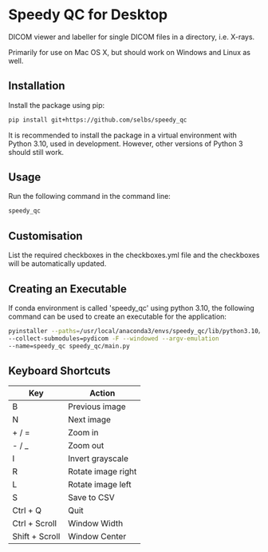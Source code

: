 Speedy QC for Desktop
=====================

DICOM viewer and labeller for single DICOM files in a directory, i.e. X-rays.

Primarily for use on Mac OS X, but should work on Windows and Linux as well.

Installation
------------

Install the package using pip:

```bash
pip install git+https://github.com/selbs/speedy_qc
```

It is recommended to install the package in a virtual environment with Python 3.10, used in development.
However, other versions of Python 3 should still work.

Usage
-----

Run the following command in the command line:

```bash
speedy_qc
```

Customisation
-------------

List the required checkboxes in the checkboxes.yml file and the checkboxes will be automatically updated.

Creating an Executable
----------------------

If conda environment is called 'speedy_qc' using python 3.10, the following command can be used to create an 
executable for the application:

```bash
pyinstaller --paths=/usr/local/anaconda3/envs/speedy_qc/lib/python3.10/site-packages 
--collect-submodules=pydicom -F --windowed --argv-emulation 
--name=speedy_qc speedy_qc/main.py
```

Keyboard Shortcuts
------------------

| Key            | Action             |
|----------------|--------------------|
| B              | Previous image     |
| N              | Next image         |
| + / =          | Zoom in            |
| - / _          | Zoom out           |
| I              | Invert grayscale   |
| R              | Rotate image right |
| L              | Rotate image left  |
| S              | Save to CSV        |
| Ctrl + Q       | Quit               |
| Ctrl + Scroll  | Window Width       |
| Shift + Scroll | Window Center      |
